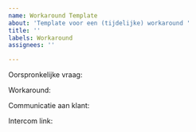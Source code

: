 ```yaml
---
name: Workaround Template
about: 'Template voor een (tijdelijke) workaround '
title: ''
labels: Workaround
assignees: ''

---
```


Oorspronkelijke vraag:


Workaround:


Communicatie aan klant: 


Intercom link:
